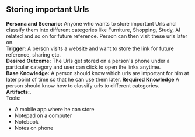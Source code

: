 ## Storing important Urls

**Persona and Scenario:** Anyone who wants to store important Urls and classify them into different categories like Furniture, Shopping, Study, AI related and so on for future reference. Person can then visit these urls later on.  
**Trigger:** A person visits a website and want to store the link for future reference, sharing etc.   
**Desired Outcome:** The Urls get stored on a person's phone under a particular category and user can click to open the links anytime.  
**Base Knowledge:** A person should know which urls are important for him at later point of time so that he can use them later.
**Required Knowledge** A person should know how to classify urls to different categories.  
**Artifacts:**.  
Tools:  
- A mobile app where he can store
- Notepad on a computer 
- Notebook
- Notes on phone 
